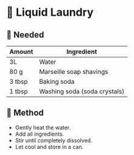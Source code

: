 # :basket: Liquid Laundry

## :spoon: Needed
Amount | Ingredient
-- | --
3L | Water
80 g | Marseille soap shavings
3 tbsp | Baking soda
1 tbsp | Washing soda (soda crystals)

## :notebook: Method
- Gently heat the water.
- Add all ingredients.
- Stir until completely dissolved.
- Let cool and store in a can.
